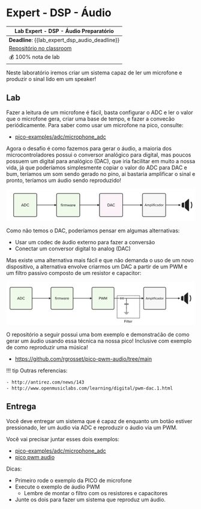 # Expert - DSP - Áudio

| Lab Expert - DSP - Áudio Preparatório                          |
|----------------------------------------------------------------|
| **Deadline**: {{lab_expert_dsp_audio_deadline}}                |
| [Repositório no classroom]({{lab_expert_dsp_audio_classroom}}) |
| 💰 100% nota de lab                                            |

Neste laboratório iremos criar um sistema capaz de ler um microfone e produzir o sinal lido em um speaker! 

## Lab

Fazer a leitura de um microfone é fácil, basta configurar o ADC e ler o valor que o microfone gera, criar uma base de tempo, e fazer a convecão periódicamente. Para saber como usar um microfone na pico, consulte:

- [pico-examples/adc/microphone_adc]( https://github.com/raspberrypi/pico-examples/tree/master/adc/microphone_adc)

Agora o desafio é como fazemos para gerar o áudio, a maioria dos microcontroladores possui o conversor analógico para digital, mas poucos possuem um digital para analógico (DAC), que iria facilitar em muito a nossa vida, já que poderíamos simplesmente copiar o valor do ADC para DAC e bum, teríamos um som sendo gerado no pino, ai bastaria amplificar o sinal e pronto, teríamos um áudio sendo reproduzido!

![](imgs-dsp/adc-dac.png)

Como não temos o DAC, poderíamos pensar em algumas alternativas:

- Usar um codec de áudio externo para fazer a conversão
- Conectar um conversor digital to analog (DAC) 

Mas existe uma alternativa mais fácil e que não demanda o uso de um novo dispositivo, a alternativa envolve criarmos um DAC a partir de um PWM e um filtro passivo composto de um resistor e capacitor:

![](imgs-dsp/adc-pwm.png)

O repositório a seguir possui uma bom exemplo e demonstraćão de como gerar um áudio usando essa técnica na nossa pico! Inclusive com exemplo de como reproduzir uma música!

- https://github.com/rgrosset/pico-pwm-audio/tree/main

!!! tip
    Outras referencias: 
    
    - http://antirez.com/news/143
    - http://www.openmusiclabs.com/learning/digital/pwm-dac.1.html

## Entrega

Você deve entregar um sistema que é capaz de enquanto um botão estiver pressionado, ler um áudio via ADC e reproduzir o áudio via um PWM. 

Você vai precisar juntar esses dois exemplos:

- [pico-examples/adc/microphone_adc]( https://github.com/raspberrypi/pico-examples/tree/master/adc/microphone_adc)
- [pico pwm audio](https://github.com/rgrosset/pico-pwm-audio/)

Dicas:

- Primeiro rode o exemplo da PICO de microfone
- Execute o exemplo de áudio PWM
    - Lembre de montar o filtro com os resistores e capacitores
- Junte os dois para fazer um sistema que reproduz um áudio.
